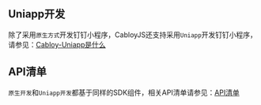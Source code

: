 ## Uniapp开发

除了采用`原生方式`开发钉钉小程序，CabloyJS还支持采用`Uniapp`开发钉钉小程序，请参见：[Cabloy-Uniapp是什么](https://cabloy.com/zh-cn/articles/uniapp-introduce.html)

## API清单

`原生开发`和`Uniapp开发`都基于同样的SDK组件，相关API清单请参见：[API清单](https://cabloy.com/zh-cn/articles/ca6ac903cd8b4b4fb5e3c2199975c3eb.html)
